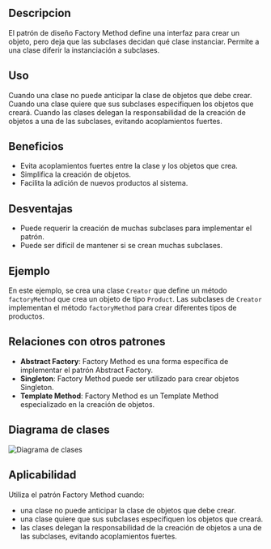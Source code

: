 ## Descripcion
El patrón de diseño Factory Method define una interfaz para crear un objeto, pero deja que las subclases decidan qué clase instanciar. Permite a una clase diferir la instanciación a subclases.

## Uso
Cuando una clase no puede anticipar la clase de objetos que debe crear. Cuando una clase quiere que sus subclases especifiquen los objetos que creará. Cuando las clases delegan la responsabilidad de la creación de objetos a una de las subclases, evitando acoplamientos fuertes.

## Beneficios
- Evita acoplamientos fuertes entre la clase y los objetos que crea.
- Simplifica la creación de objetos.
- Facilita la adición de nuevos productos al sistema.

## Desventajas
- Puede requerir la creación de muchas subclases para implementar el patrón.
- Puede ser difícil de mantener si se crean muchas subclases.

## Ejemplo
En este ejemplo, se crea una clase `Creator` que define un método `factoryMethod` que crea un objeto de tipo `Product`. Las subclases de `Creator` implementan el método `factoryMethod` para crear diferentes tipos de productos.

## Relaciones con otros patrones
- **Abstract Factory**: Factory Method es una forma específica de implementar el patrón Abstract Factory.
- **Singleton**: Factory Method puede ser utilizado para crear objetos Singleton.
- **Template Method**: Factory Method es un Template Method especializado en la creación de objetos.

## Diagrama de clases
![Diagrama de clases](https://upload.wikimedia.org/wikipedia/commons/3/3f/Factory_Method_UML_class_diagram.svg)

## Aplicabilidad
Utiliza el patrón Factory Method cuando:
- una clase no puede anticipar la clase de objetos que debe crear.
- una clase quiere que sus subclases especifiquen los objetos que creará.
- las clases delegan la responsabilidad de la creación de objetos a una de las subclases, evitando acoplamientos fuertes.
